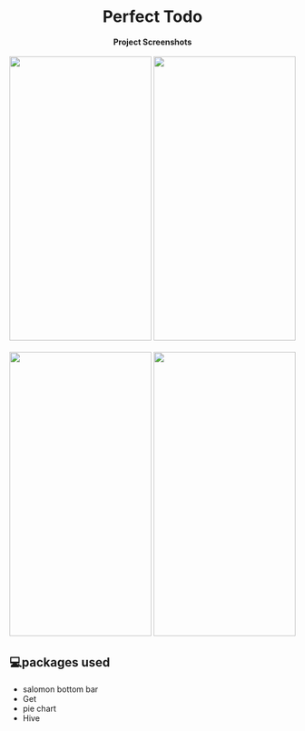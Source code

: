<h1 align="center" id="title">Perfect Todo</h1>
<p align="center">
  <b>Project Screenshots</b>
  <br><br>
  <img src="https://i.postimg.cc/NMKtH1C8/image1.png" width="250" height = "500" >
  <img src="https://i.postimg.cc/T1mXkT6p/image2.png" width="250" height = "500">
  <br><br>
  <img src="https://i.postimg.cc/7Y3k0P9R/image3.png" width="250" height = "500">
  <img src="https://i.postimg.cc/DzMknSfS/image4.png" width="250" height = "500">
</p>
<h2>💻packages used</h2>

*   salomon bottom bar
*   Get
*   pie chart
*   Hive
